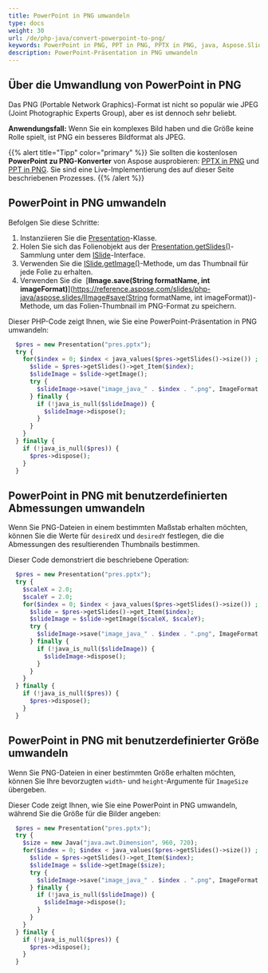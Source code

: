 ```yaml
---
title: PowerPoint in PNG umwandeln
type: docs
weight: 30
url: /de/php-java/convert-powerpoint-to-png/
keywords: PowerPoint in PNG, PPT in PNG, PPTX in PNG, java, Aspose.Slides für PHP über Java
description: PowerPoint-Präsentation in PNG umwandeln
---
```


## **Über die Umwandlung von PowerPoint in PNG**

Das PNG (Portable Network Graphics)-Format ist nicht so populär wie JPEG (Joint Photographic Experts Group), aber es ist dennoch sehr beliebt.

**Anwendungsfall:** Wenn Sie ein komplexes Bild haben und die Größe keine Rolle spielt, ist PNG ein besseres Bildformat als JPEG.

{{% alert title="Tipp" color="primary" %}} Sie sollten die kostenlosen **PowerPoint zu PNG-Konverter** von Aspose ausprobieren: [PPTX in PNG](https://products.aspose.app/slides/conversion/pptx-to-png) und [PPT in PNG](https://products.aspose.app/slides/conversion/ppt-to-png). Sie sind eine Live-Implementierung des auf dieser Seite beschriebenen Prozesses. {{% /alert %}}

## **PowerPoint in PNG umwandeln**

Befolgen Sie diese Schritte:

1. Instanziieren Sie die [Presentation](https://reference.aspose.com/slides/php-java/aspose.slides/Presentation)-Klasse.
2. Holen Sie sich das Folienobjekt aus der [Presentation.getSlides()](https://reference.aspose.com/slides/php-java/aspose.slides/Presentation#getSlides--)-Sammlung unter dem [ISlide](https://reference.aspose.com/slides/php-java/aspose.slides/ISlide)-Interface.
3. Verwenden Sie die [ISlide.getImage()](https://reference.aspose.com/slides/php-java/aspose.slides/ISlide)-Methode, um das Thumbnail für jede Folie zu erhalten.
4. Verwenden Sie die  [**IImage.save(String formatName, int imageFormat)**](https://reference.aspose.com/slides/php-java/aspose.slides/IImage#save(String formatName, int imageFormat))-Methode, um das Folien-Thumbnail im PNG-Format zu speichern.

Dieser PHP-Code zeigt Ihnen, wie Sie eine PowerPoint-Präsentation in PNG umwandeln:

```php
  $pres = new Presentation("pres.pptx");
  try {
    for($index = 0; $index < java_values($pres->getSlides()->size()) ; $index++) {
      $slide = $pres->getSlides()->get_Item($index);
      $slideImage = $slide->getImage();
      try {
        $slideImage->save("image_java_" . $index . ".png", ImageFormat::Png);
      } finally {
        if (!java_is_null($slideImage)) {
          $slideImage->dispose();
        }
      }
    }
  } finally {
    if (!java_is_null($pres)) {
      $pres->dispose();
    }
  }
```

## **PowerPoint in PNG mit benutzerdefinierten Abmessungen umwandeln**

Wenn Sie PNG-Dateien in einem bestimmten Maßstab erhalten möchten, können Sie die Werte für `desiredX` und `desiredY` festlegen, die die Abmessungen des resultierenden Thumbnails bestimmen.

Dieser Code demonstriert die beschriebene Operation:

```php
  $pres = new Presentation("pres.pptx");
  try {
    $scaleX = 2.0;
    $scaleY = 2.0;
    for($index = 0; $index < java_values($pres->getSlides()->size()) ; $index++) {
      $slide = $pres->getSlides()->get_Item($index);
      $slideImage = $slide->getImage($scaleX, $scaleY);
      try {
        $slideImage->save("image_java_" . $index . ".png", ImageFormat::Png);
      } finally {
        if (!java_is_null($slideImage)) {
          $slideImage->dispose();
        }
      }
    }
  } finally {
    if (!java_is_null($pres)) {
      $pres->dispose();
    }
  }
```

## **PowerPoint in PNG mit benutzerdefinierter Größe umwandeln**

Wenn Sie PNG-Dateien in einer bestimmten Größe erhalten möchten, können Sie Ihre bevorzugten `width`- und `height`-Argumente für `ImageSize` übergeben.

Dieser Code zeigt Ihnen, wie Sie eine PowerPoint in PNG umwandeln, während Sie die Größe für die Bilder angeben:

```php
  $pres = new Presentation("pres.pptx");
  try {
    $size = new Java("java.awt.Dimension", 960, 720);
    for($index = 0; $index < java_values($pres->getSlides()->size()) ; $index++) {
      $slide = $pres->getSlides()->get_Item($index);
      $slideImage = $slide->getImage($size);
      try {
        $slideImage->save("image_java_" . $index . ".png", ImageFormat::Png);
      } finally {
        if (!java_is_null($slideImage)) {
          $slideImage->dispose();
        }
      }
    }
  } finally {
    if (!java_is_null($pres)) {
      $pres->dispose();
    }
  }
```